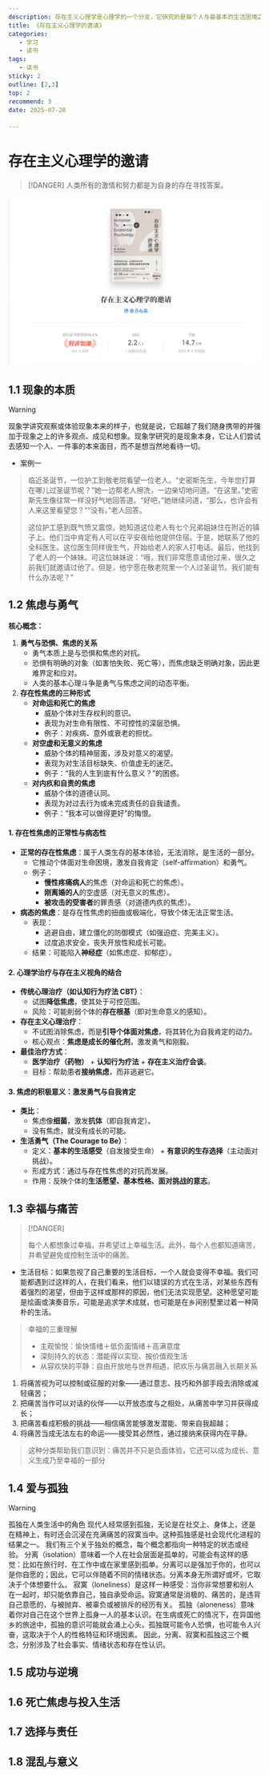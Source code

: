 ```yaml
---
description: 存在主义心理学是心理学的一个分支，它研究的是每个人与最基本的生活困境之间的关系，也就是每个人如何处理所谓的“人生大问题”。存在主义心理学打算捕捉生活本身给人的感受，而不是将其归入某种系统化的分类。此外，存在主义心理学还打算吸收基本的哲学思考，同时构成存在主义咨询和治疗的基础。
title: 《存在主义心理学的邀请》
categories: 
   - 学习
   - 读书
tags: 
   - 读书
sticky: 2
outline: [2,3]
top: 2
recommend: 3
date: 2025-07-20

---
```




# 存在主义心理学的邀请

> [!DANGER]
> 人类所有的激情和努力都是为自身的存在寻找答案。

![image-20250720150914073](images/image-20250720150914073.png)

## 1.1 现象的本质

> [!WARNING]
>
> 现象学讲究观察或体验现象本来的样子，也就是说，它超越了我们随身携带的并强加于现象之上的许多观点、成见和想象。现象学研究的是现象本身，它让人们尝试去感知一个人、一件事的本来面目，而不是想当然地看待一切。

- 案例一

> 临近圣诞节，一位护工到敬老院看望一位老人。“史密斯先生，今年您打算在哪儿过圣诞节呢？”她一边帮老人擦洗，一边亲切地问道。“在这里。”史密斯先生像往常一样没好气地回答道。“好吧，”她继续问道，“那么，也许会有人来这里看望您？”“没有。”老人回答。
>
> 这位护工感到既气愤又震惊。她知道这位老人有七个兄弟姐妹住在附近的镇子上。他们当中肯定有人可以在平安夜给他提供住宿。于是，她联系了他的全科医生。这位医生同样很生气，开始给老人的家人打电话。最后，他找到了老人的一个妹妹。可这位妹妹说：“哦，我们非常愿意请他过来，很久之前我们就邀请过他了。但是，他宁愿在敬老院里一个人过圣诞节。我们能有什么办法呢？”


## 1.2 焦虑与勇气

**核心概念：**

1. **勇气与恐惧、焦虑的关系**
   - 勇气本质上是与恐惧和焦虑的对抗。
   - 恐惧有明确的对象（如害怕失败、死亡等），而焦虑缺乏明确对象，因此更难界定和应对。
   - 人类的基本心理斗争是勇气与焦虑之间的动态平衡。
2. **存在性焦虑的三种形式**
   - **对命运和死亡的焦虑**
     - 威胁个体对生存权利的意识。
     - 表现为对生命有限性、不可控性的深层恐惧。
     - 例子：对疾病、意外或衰老的担忧。
   - **对空虚和无意义的焦虑**
     - 威胁个体的精神层面，涉及对意义的渴望。
     - 表现为对生活目标缺失、价值虚无的迷茫。
     - 例子：“我的人生到底有什么意义？”的困惑。
   - **对内疚和自责的焦虑**
     - 威胁个体的道德认同。
     - 表现为对过去行为或未完成责任的自我谴责。
     - 例子：“我本可以做得更好”的悔恨。

#### **1. 存在性焦虑的正常性与病态性**

- **正常的存在性焦虑**：属于人类生存的基本体验，无法消除，是生活的一部分。
  - 它推动个体面对生命困境，激发自我肯定（self-affirmation）和勇气。
  - 例子：
    - **慢性疼痛病人**的焦虑（对命运和死亡的焦虑）。
    - **刚离婚的人**的空虚感（对无意义的焦虑）。
    - **被攻击的受害者**的罪责感（对道德内疚的焦虑）。
- **病态的焦虑**：是存在性焦虑的扭曲或极端化，导致个体无法正常生活。
  - 表现：
    - 逃避自由，建立僵化的防御模式（如强迫症、完美主义）。
    - 过度追求安全，丧失开放性和成长可能。
  - 结果：可能陷入**神经症**（如焦虑症、抑郁症）。

#### **2. 心理学治疗与存在主义视角的结合**

- **传统心理治疗（如认知行为疗法 CBT）**：
  - 试图**降低焦虑**，使其处于可控范围。
  - 风险：可能削弱个体的**存在根基**（即对生命意义的感知）。
- **存在主义心理治疗**：
  - 不试图消除焦虑，而是**引导个体面对焦虑**，将其转化为自我肯定的动力。
  - 核心观点：**焦虑是成长的催化剂**，激发勇气和刚毅。
- **最佳治疗方式**：
  - **医学治疗（药物）** + **认知行为疗法** + **存在主义治疗会谈**。
  - 目标：帮助患者**接纳焦虑**，而非逃避它。

#### **3. 焦虑的积极意义：激发勇气与自我肯定**

- **类比**：
  - 焦虑像**细菌**，激发**抗体**（即自我肯定）。
  - 没有焦虑，就没有成长的可能。
- **生活勇气（The Courage to Be）**：
  - 定义：**基本的生活感受**（自发接受生命） + **有意识的生存选择**（主动面对挑战）。
  - 形成方式：通过与存在性焦虑的对抗而发展。
  - 作用：反映个体的**生活愿望、基本性格、面对挑战的意志**。

## 1.3 幸福与痛苦

> [!DANGER]
> 
> 每个人都想象过幸福，并希望过上幸福生活。此外，每个人也都知道痛苦，并希望避免或控制生活中的痛苦。
- 生活目标：如果忽视了自己重要的生活目标，一个人就会变得不幸福。我们可能都遇到过这样的人，在我们看来，他们以错误的方式在生活，对某些东西有着强烈的渴望，但由于这样或那样的原因，他们无法实现愿望。这种愿望可能是绘画或演奏音乐，可能是追求学术成就，也可能是在乡间别墅里过着一种简朴的生活。

> 幸福的三重理解
> - 主观愉悦：愉快情绪＋低负面情绪＋高满意度
> - 深刻持久的状态：潜能得以实现、按价值观生活
> - 从容欢快的平静：自由开放地与世界相遇，把欢乐与痛苦融入长期关系

1. 将痛苦视为可以控制或征服的对象——通过意志、技巧和外部手段去消除或减轻痛苦；
2. 把痛苦当作可以对话的伙伴——以开放态度与之相处，从痛苦中学习并获得成长；
3. 把痛苦看成积极的挑战——相信痛苦能够激发潜能、带来自我超越；
4. 将痛苦当成无法左右的命运——接受其必然性，通过接纳来获得内在平静。
> 这种分类帮助我们意识到：痛苦并不只是负面体验，它还可以成为成长、意义生成乃至幸福的一部分


## 1.4 爱与孤独
> [!WARNING]
> 孤独在人类生活中的角色 现代人经常感到孤独，无论是在社交上、身体上，还是在精神上，有时还会沉浸在充满痛苦的寂寞当中。这种孤独感是社会现代化进程的结果之一。 我们有三个关于独处的概念，每个概念都指向一种特定的状态或经验。 分离（isolation）意味着一个人在社会层面是孤单的，可能会有这样的感觉：比如在旅行时、在工作中或在家里感到孤单。分离可以是强加于你的，也可以是你自愿的；因此，它可以伴随着不同的情绪状态。分离本身无所谓好或坏，它取决于个体想要什么。 寂寞（loneliness）是这样一种感受：当你非常想要和别人在一起时，却只能依靠自己，独自承受命运。寂寞通常是消极的、痛苦的，是违背自己意愿的，与被抛弃、被辜负或被排斥的经历有关。 孤独（aloneness）意味着你对自己在这个世界上孤身一人的基本认识。在生病或死亡的情况下，在异国他乡的旅途中，孤独的意识可能就会涌上心头。孤独既可能令人恐惧，也可能令人兴奋，这取决于个人的性格特征和环境因素。 因此，分离、寂寞和孤独这三个概念，分别涉及了社会事实、情绪状态和存在性认识。


## 1.5 成功与逆境

## 1.6 死亡焦虑与投入生活

## 1.7 选择与责任

## 1.8  混乱与意义


